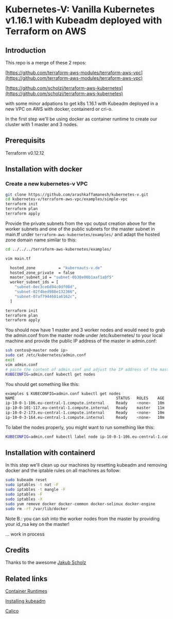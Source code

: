 # Kubernetes-V: Vanilla Kubernetes v1.16.1 with Kubeadm deployed with Terraform on AWS

## Introduction

This repo is a merge of these 2 repos: 

[https://github.com/terraform-aws-modules/terraform-aws-vpc](https://github.com/terraform-aws-modules/terraform-aws-vpc)

[https://github.com/scholzj/terraform-aws-kubernetes](https://github.com/scholzj/terraform-aws-kubernetes)

with some minor adpations to get k8s 1.16.1 with Kubeadm deployed in a new VPC on AWS with docker, containerd or cri-o.

In the first step we'll be using docker as container runtime to create our cluster with 1 master and 3 nodes.

## Prerequisits

Terraform v0.12.12

## Installation with docker

### Create a new kubernetes-v VPC 

```bash
git clone https://github.com/arashkaffamanesh/kubernetes-v.git
cd kubernetes-v/terraform-aws-vpc/examples/simple-vpc
terraform init
terraform plan
terraform apply
```

 Provide the private subnets from the vpc output creation above for the worker subnets and one of the public subnets for the master subnet in main.tf under `terraform-aws-kubernetes/examples/` and adapt the hosted zone domain name similar to this:

```bash
cd ../../../terraform-aws-kubernetes/examples/

vim main.tf

  hosted_zone          = "kubernauts-v.de"
  hosted_zone_private  = false
  master_subnet_id = "subnet-0b38e00b1aaf1a8f5"
  worker_subnet_ids = [
    "subnet-0ec3ce6d94c0df08d",
    "subnet-02f4bed988e132366",
    "subnet-07af7944681a6162c",
  ]

terraform init
terraform plan
terraform apply
```

You should now have 1 master and 3 worker nodes and would need to grab the admin.conf from the master node under /etc/kubernetes/ to your local machine and provide the public IP address of the master in admin.conf:

```bash
ssh centos@<master node ip>
sudo cat /etc/kubernetes/admin.conf
exit
vim admin.conf
# paste the content of admin.conf and adjust the IP address of the master node and run:
KUBECONFIG=admin.conf kubectl get nodes
```

You should get something like this:

```bash
examples $ KUBECONFIG=admin.conf kubectl get nodes
NAME                                            STATUS   ROLES    AGE   VERSION
ip-10-0-1-106.eu-central-1.compute.internal     Ready    <none>   10m   v1.16.1
ip-10-0-101-117.eu-central-1.compute.internal   Ready    master   11m   v1.16.1
ip-10-0-2-173.eu-central-1.compute.internal     Ready    <none>   10m   v1.16.1
ip-10-0-3-164.eu-central-1.compute.internal     Ready    <none>   10m   v1.16.1
```

To label the nodes properly, you might want to run something like this:

```bash
KUBECONFIG=admin.conf kubectl label node ip-10-0-1-106.eu-central-1.compute.internal node-role.kubernetes.io/node=
```

## Installation with containerd

In this step we'll clean up our machines by resetting kubeadm and removing docker and the iptable rules on all machines as follow:

```bash
sudo kubeadm reset
sudo iptables -t nat -F
sudo iptables -t mangle -F
sudo iptables -F
sudo iptables -X
sudo yum remove docker docker-common docker-selinux docker-engine 
sudo rm -rf /var/lib/docker
```

Note B.: you can ssh into the worker nodes from the master by providing your id_rsa key on the master!


... work in process

## Credits

Thanks to the awesome [Jakub Scholz](https://twitter.com/scholzj)

## Related links

[Container Runtimes](https://kubernetes.io/docs/setup/production-environment/container-runtimes/)

[Installing kubeadm](https://kubernetes.io/docs/setup/production-environment/tools/kubeadm/install-kubeadm/#configure-cgroup-driver-used-by-kubelet-on-control-plane-node)

[Calico](https://docs.projectcalico.org/v3.10/introduction/)


